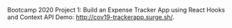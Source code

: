 Bootcamp 2020 Project 1: Build an Expense Tracker App using React Hooks and Context API
Demo:
 http://cov19-trackerapp.surge.sh/.

